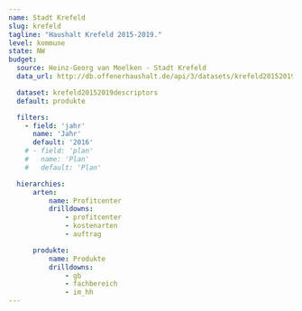 ```yaml
---
name: Stadt Krefeld
slug: krefeld
tagline: "Haushalt Krefeld 2015-2019."
level: kommune
state: NW
budget:
  source: Heinz-Georg van Moelken - Stadt Krefeld
  data_url: http://db.offenerhaushalt.de/api/3/datasets/krefeld20152019descriptors/serve/2016-11-18-krefeld-plan-mit-beschreibung-2016-11-18-krefeld-plan-mit-bes.csv

  dataset: krefeld20152019descriptors
  default: produkte

  filters:
    - field: 'jahr'
      name: 'Jahr'
      default: '2016'
    # - field: 'plan'
    #   name: 'Plan'
    #   default: 'Plan'

  hierarchies:
      arten:
          name: Profitcenter
          drilldowns:
              - profitcenter
              - kostenarten
              - auftrag

      produkte:
          name: Produkte
          drilldowns:
              - gb
              - fachbereich
              - im_hh
---
```

